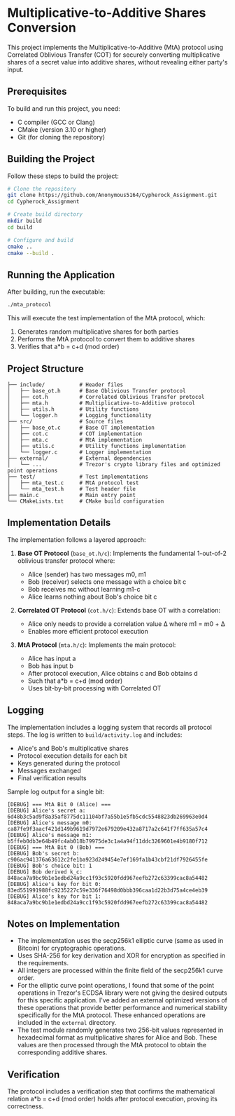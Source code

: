 # Multiplicative-to-Additive Shares Conversion

This project implements the Multiplicative-to-Additive (MtA) protocol using Correlated Oblivious Transfer (COT) for securely converting multiplicative shares of a secret value into additive shares, without revealing either party's input.

## Prerequisites

To build and run this project, you need:

- C compiler (GCC or Clang)
- CMake (version 3.10 or higher)
- Git (for cloning the repository)

## Building the Project

Follow these steps to build the project:

```bash
# Clone the repository
git clone https://github.com/Anonymous5164/Cypherock_Assignment.git
cd Cypherock_Assignment

# Create build directory
mkdir build
cd build

# Configure and build
cmake ..
cmake --build .
```

## Running the Application

After building, run the executable:

```bash
./mta_protocol
```

This will execute the test implementation of the MtA protocol, which:
1. Generates random multiplicative shares for both parties
2. Performs the MtA protocol to convert them to additive shares
3. Verifies that a*b = c+d (mod order)

## Project Structure

```
├── include/           # Header files
│   ├── base_ot.h      # Base Oblivious Transfer protocol
│   ├── cot.h          # Correlated Oblivious Transfer protocol
│   ├── mta.h          # Multiplicative-to-Additive protocol
│   ├── utils.h        # Utility functions
│   └── logger.h       # Logging functionality
├── src/               # Source files
│   ├── base_ot.c      # Base OT implementation
│   ├── cot.c          # COT implementation
│   ├── mta.c          # MtA implementation
│   ├── utils.c        # Utility functions implementation
│   └── logger.c       # Logger implementation
├── external/          # External dependencies
│   └── ...            # Trezor's crypto library files and optimized point operations
├── test/              # Test implementations
│   ├── mta_test.c     # MtA protocol test
│   └── mta_test.h     # Test header file
├── main.c             # Main entry point
└── CMakeLists.txt     # CMake build configuration
```

## Implementation Details

The implementation follows a layered approach:

1. **Base OT Protocol** (`base_ot.h/c`): Implements the fundamental 1-out-of-2 oblivious transfer protocol where:
   - Alice (sender) has two messages m0, m1
   - Bob (receiver) selects one message with a choice bit c
   - Bob receives mc without learning m1-c
   - Alice learns nothing about Bob's choice bit c

2. **Correlated OT Protocol** (`cot.h/c`): Extends base OT with a correlation:
   - Alice only needs to provide a correlation value Δ where m1 = m0 + Δ
   - Enables more efficient protocol execution

3. **MtA Protocol** (`mta.h/c`): Implements the main protocol:
   - Alice has input a
   - Bob has input b
   - After protocol execution, Alice obtains c and Bob obtains d
   - Such that a*b = c+d (mod order)
   - Uses bit-by-bit processing with Correlated OT

## Logging

The implementation includes a logging system that records all protocol steps. The log is written to `build/activity.log` and includes:

- Alice's and Bob's multiplicative shares
- Protocol execution details for each bit
- Keys generated during the protocol
- Messages exchanged
- Final verification results

Sample log output for a single bit:

```
[DEBUG] === MtA Bit 0 (Alice) ===
[DEBUG] Alice's secret a: 6d48b3c5ad9f8a35af8775dc11104bf7a55b1e5fb5cdc5548823db269963e0d4
[DEBUG] Alice's message m0: ca87fe9f3aacf421d149b9619d7972e679209e432a8717a2c641f7ff635a57c4
[DEBUG] Alice's message m1: b5ffeb0db3e64b49fc4ab018b79975de3c1a4a94f11ddc3269601e4b9180f712
[DEBUG] === MtA Bit 0 (Bob) ===
[DEBUG] Bob's secret b: c906ac941376a63612c2fe1ba923d249454e7ef169fa1b43cbf21df7926455fe
[DEBUG] Bob's choice bit: 1
[DEBUG] Bob derived k_c: 848aca7a9bc9b1e1edbd24a9cc1f93c5920fdd967eefb272c63399cac8a54482
[DEBUG] Alice's key for bit 0: 83ed551991988fc9235227c59e336f76498d0bbb396caa1d22b3d75a4ce4eb39
[DEBUG] Alice's key for bit 1: 848aca7a9bc9b1e1edbd24a9cc1f93c5920fdd967eefb272c63399cac8a54482
```

## Notes on Implementation

- The implementation uses the secp256k1 elliptic curve (same as used in Bitcoin) for cryptographic operations.
- Uses SHA-256 for key derivation and XOR for encryption as specified in the requirements.
- All integers are processed within the finite field of the secp256k1 curve order.
- For the elliptic curve point operations, I found that some of the point operations in Trezor's ECDSA library were not giving the desired outputs for this specific application. I've added an external optimized versions of these operations that provide better performance and numerical stability specifically for the MtA protocol. These enhanced operations are included in the `external` directory.
- The test module randomly generates two 256-bit values represented in hexadecimal format as multiplicative shares for Alice and Bob. These values are then processed through the MtA protocol to obtain the corresponding additive shares.

## Verification

The protocol includes a verification step that confirms the mathematical relation a*b = c+d (mod order) holds after protocol execution, proving its correctness.
